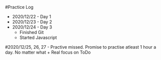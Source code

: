 #Practice Log

- 2020/12/22 - Day 1
- 2020/12/23 - Day 2
- 2020/12/24 - Day 3
  - Finished Git
  - Started Javascript

#2020/12/25, 26, 27 - Practive missed. Promise to practise atleast 1 hour a day. No matter what + Real focus on ToDo

